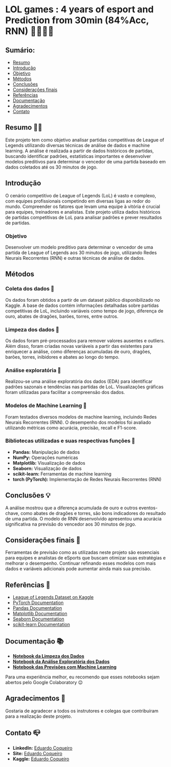 # LOL games : 4 years of esport and Prediction from 30min (84%Acc, RNN) 🧙‍♂️🧙‍♂️

## Sumário:
- [Resumo](#resumo)
- [Introdução](#introdução)
- [Objetivo](#objetivo)
- [Métodos](#métodos)
- [Conclusões](#conclusões)
- [Considerações finais](#considerações-finais)
- [Referências](#referências)
- [Documentação](#documentação)
- [Agradecimentos](#agradecimentos)
- [Contato](#contato)

## Resumo 🏃‍♀️
Este projeto tem como objetivo analisar partidas competitivas de League of Legends utilizando diversas técnicas de análise de dados e machine learning. A análise é realizada a partir de dados históricos de partidas, buscando identificar padrões, estatísticas importantes e desenvolver modelos preditivos para determinar o vencedor de uma partida baseado em dados coletados até os 30 minutos de jogo.

## Introdução
O cenário competitivo de League of Legends (LoL) é vasto e complexo, com equipes profissionais competindo em diversas ligas ao redor do mundo. Compreender os fatores que levam uma equipe à vitória é crucial para equipes, treinadores e analistas. Este projeto utiliza dados históricos de partidas competitivas de LoL para analisar padrões e prever resultados de partidas.

### Objetivo
Desenvolver um modelo preditivo para determinar o vencedor de uma partida de League of Legends aos 30 minutos de jogo, utilizando Redes Neurais Recorrentes (RNN) e outras técnicas de análise de dados.

## Métodos
### Coleta dos dados 🎲
Os dados foram obtidos a partir de um dataset público disponibilizado no Kaggle. A base de dados contém informações detalhadas sobre partidas competitivas de LoL, incluindo variáveis como tempo de jogo, diferença de ouro, abates de dragões, barões, torres, entre outros.

### Limpeza dos dados 🧹
Os dados foram pré-processados para remover valores ausentes e outliers. Além disso, foram criadas novas variáveis a partir das existentes para enriquecer a análise, como diferenças acumuladas de ouro, dragões, barões, torres, inibidores e abates ao longo do tempo.

### Análise exploratória 🤿
Realizou-se uma análise exploratória dos dados (EDA) para identificar padrões sazonais e tendências nas partidas de LoL. Visualizações gráficas foram utilizadas para facilitar a compreensão dos dados.

### Modelos de Machine Learning 🔮
Foram testados diversos modelos de machine learning, incluindo Redes Neurais Recorrentes (RNN). O desempenho dos modelos foi avaliado utilizando métricas como acurácia, precisão, recall e F1-score.

### Bibliotecas utilizadas e suas respectivas funções 🐍
- **Pandas:** Manipulação de dados
- **NumPy:** Operações numéricas
- **Matplotlib:** Visualização de dados
- **Seaborn:** Visualização de dados
- **scikit-learn:** Ferramentas de machine learning
- **torch (PyTorch):** Implementação de Redes Neurais Recorrentes (RNN)

## Conclusões 💡
A análise mostrou que a diferença acumulada de ouro e outros eventos-chave, como abates de dragões e torres, são bons indicadores do resultado de uma partida. O modelo de RNN desenvolvido apresentou uma acurácia significativa na previsão do vencedor aos 30 minutos de jogo.

## Considerações finais 🚀
Ferramentas de previsão como as utilizadas neste projeto são essenciais para equipes e analistas de eSports que buscam otimizar suas estratégias e melhorar o desempenho. Continuar refinando esses modelos com mais dados e variáveis adicionais pode aumentar ainda mais sua precisão.

## Referências 📄
- [League of Legends Dataset on Kaggle](https://www.kaggle.com/datasets/jonathanbouchet/lol-games-4-years-of-esport)
- [PyTorch Documentation](https://pytorch.org/docs/stable/index.html)
- [Pandas Documentation](https://pandas.pydata.org/pandas-docs/stable/)
- [Matplotlib Documentation](https://matplotlib.org/stable/contents.html)
- [Seaborn Documentation](https://seaborn.pydata.org/)
- [scikit-learn Documentation](https://scikit-learn.org/stable/)

## Documentação 📚
- **[Notebook da Limpeza dos Dados](link_do_notebook_limpeza)**
- **[Notebook da Análise Exploratória dos Dados](link_do_notebook_eda)**
- **[Notebook das Previsões com Machine Learning](link_do_notebook_ml)**

Para uma experiência melhor, eu recomendo que esses notebooks sejam abertos pelo Google Colaboratory 😉

## Agradecimentos 👏
Gostaria de agradecer a todos os instrutores e colegas que contribuíram para a realização deste projeto.

## Contato 📪
- **LinkedIn:** [Eduardo Coqueiro](https://www.linkedin.com/in/eduardocoqueiro/)
- **Site:** [Eduardo Coqueiro](https://dataguy.my.canva.site/eduardo-coqueiro)
- **Kaggle:** [Eduardo Coqueiro](https://www.kaggle.com/eduardocoqueiro)


